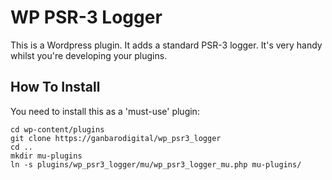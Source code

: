 # WP PSR-3 Logger

This is a Wordpress plugin. It adds a standard PSR-3 logger. It's very handy whilst you're developing your plugins.

## How To Install

You need to install this as a 'must-use' plugin:

	cd wp-content/plugins
	git clone https://ganbarodigital/wp_psr3_logger
    cd ..
	mkdir mu-plugins
	ln -s plugins/wp_psr3_logger/mu/wp_psr3_logger_mu.php mu-plugins/